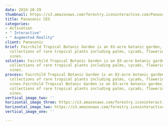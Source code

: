 ```yaml
---
date: 2019-10-29
thumbnail: https://s3.amazonaws.com/forestry.iconinteractive.com/Panasonic.008.jpeg
title: Panasonic CES
categories:
- Activation
- " Interactive"
- " Augmented Reality"
client: Panasonic
brief: Fairchild Tropical Botanic Garden is an 83-acre botanic garden, with extensive
  collections of rare tropical plants including palms, cycads, flowering trees, and
  vines.
solution: Fairchild Tropical Botanic Garden is an 83-acre botanic garden, with extensive
  collections of rare tropical plants including palms, cycads, flowering trees, and
  vines.
process: Fairchild Tropical Botanic Garden is an 83-acre botanic garden, with extensive
  collections of rare tropical plants including palms, cycads, flowering trees, and
  vines.Fairchild Tropical Botanic Garden is an 83-acre botanic garden, with extensive
  collections of rare tropical plants including palms, cycads, flowering trees, and
  vines.
vertical_image_two: ''
horizontal_image_three: https://s3.amazonaws.com/forestry.iconinteractive.com/Panasonic.007.jpeg
horizontal_image_two: https://s3.amazonaws.com/forestry.iconinteractive.com/Panasonic.006.jpeg
vertical_image_one: ''

---
```

